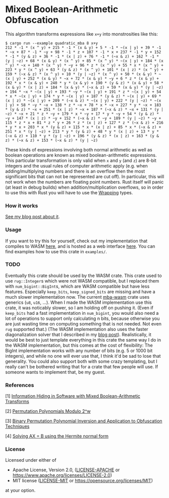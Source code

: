 # Mixed Boolean-Arithmetic Obfuscation

This algorithm transforms expressions like `x+y` into monstrosities like this:

```
$ cargo run --example quadratic_mba 8 x+y
212 * -1 * (x ^ y) + 215 * -1 * (x & y) + 5 * -1 * ~(x | y) + 39 * -1 * ~x + 87 * -1 * ~y + 98 * -1 * z + 107 * -1 * x + 237 * -1 * y + 152 * -1 * (y & z) + 36 * -1 * (x | z) + 76 * -1 * (~x & z) + 162 * -1 * (y | ~z) + 68 * (x & y) * (x ^ y) + 85 * (x ^ y) * ~(x | y) + 184 * (x ^ y) * ~x + 140 * (x ^ y) * ~y + 96 * z * (x ^ y) + 55 * x * (x ^ y) + 223 * y * (x ^ y) + 63 * (y & z) * (x ^ y) + 101 * (x | z) * (x ^ y) + 159 * (~x & z) * (x ^ y) + 10 * (y | ~z) * (x ^ y) + 50 * (x & y) * ~(x | y) + 252 * (x & y) * ~x + 72 * (x & y) * ~y + 6 * z * (x & y) + 192 * x * (x & y) + 240 * y * (x & y) + 190 * (y & z) * (x & y) + 58 * (x & y) * (x | z) + 184 * (x & y) * (~x & z) + 59 * (x & y) * (y | ~z) + 194 * ~x * ~(x | y) + 193 * ~y * ~(x | y) + 191 * z * ~(x | y) + 54 * x * ~(x | y) + 174 * y * ~(x | y) + 187 * (y & z) * ~(x | y) + 69 * (x | z) * ~(x | y) + 209 * (~x & z) * ~(x | y) + 222 * (y | ~z) * ~(x | y) + 58 * ~y * ~x + 138 * z * ~x + 78 * x * ~x + 227 * y * ~x + 183 * (y & z) * ~x + 251 * (x | z) * ~x + 187 * (~x & z) * ~x + 131 * (y | ~z) * ~x + 21 * z * ~y + 179 * x * ~y + 17 * y * ~y + 54 * (y & z) * ~y + 147 * (x | z) * ~y + 152 * (~x & z) * ~y + 189 * (y | ~z) * ~y + 115 * z * x + 81 * z * y + 26 * z * (x | z) + 127 * z * (~x & z) + 216 * y * x + 203 * x * (y & z) + 115 * x * (x | z) + 85 * x * (~x & z) + 251 * x * (y | ~z) + 213 * y * (y & z) + 48 * y * (x | z) + 13 * y * (~x & z) + 110 * y * (y | ~z) + 196 * (y & z) * (x | z) + 163 * (y & z) * (~x & z) + 153 * (~x & z) * (y | ~z)
```

These kinds of expressions involving both normal arithmetic as well as boolean operations are known as mixed boolean-arithmetic expressions.
This particular transformation is only valid when `x` and `y` (and `z`) are 8-bit integers and the usual rules of computer arithmetic apply
(e.g. when adding/multiplying numbers and there is an overflow then the most significant bits that can not be represented are cut off).
In particular, this will not work when the numbers are floating point numbers.
Rust itself will panic (at least in debug builds) when addition/multiplication overflows,
so in order to use this with Rust you will have to use the [Wrapping](https://doc.rust-lang.org/std/num/struct.Wrapping.html) types.

### How it works
[See my blog post about it](https://plzin.github.io/posts/mba).

### Usage
If you want to try this for yourself, check out my implementation that compiles to WASM
[here](https://github.com/plzin/mba-wasm), and is hosted as a web interface [here](https://plzin.github.io/mba-wasm/).
You can find examples how to use this crate in `examples/`.

### TODO
Eventually this crate should be used by the WASM crate.
This crate used to use `rug::Integer`s which were not WASM compatible,
but I replaced them with `num_bigint::BigInt`s, which are WASM compatible but have less features.
Especially `keep_bits`, `keep_signed_bits` are missing and have a much slower implementation now.
The current [mba-wasm](https://github.com/plzin/mba-wasm) crate uses generics (`u8`, `u16`, ...).
When I made the WASM implementation use this crate, it was noticably slower, so I am holding off on pushing it.
(Even if `keep_bits` had a fast implementation in `num_bigint`, you would also need a lot of operations to support
only calculating n bits, because otherwise you are just wasting time on computing something that is not needed. Not even `rug` supported that.)
(The WASM implementation also uses the faster diagonalization solver that I described in my
[blog post](https://plzin.github.io/posts/linear-systems-mod-n)).
Realistically, it would be best to just template everything in this crate the same way I do in the WASM implementation,
but this comes at the cost of flexibility: The BigInt implementation works with any number of bits (e.g. 5 or 1000 bit integers),
and while no one will ever use that, I think it'd be sad to lose that generality.
You could also support both with some crazy templating, but I really can't be bothered writing that for a crate that few people will use.
If someone wants to implement that, be my guest.

### References
\[1\] [Information Hiding in Software with Mixed Boolean-Arithmetic Transforms](https://link.springer.com/chapter/10.1007/978-3-540-77535-5_5)

\[2\] [Permutation Polynomials Modulo 2^w](https://doi.org/10.1006/ffta.2000.0282)

\[3\] [Binary Permutation Polynomial Inversion and Application to Obfuscation Techniques](https://dl.acm.org/doi/10.1145/2995306.2995310)

\[4\] [Solving AX = B using the Hermite normal form](http://www.numbertheory.org/PDFS/ax=b.pdf)

### License

Licensed under either of

 * Apache License, Version 2.0, ([LICENSE-APACHE](LICENSE-APACHE) or https://www.apache.org/licenses/LICENSE-2.0)
 * MIT license ([LICENSE-MIT](LICENSE-MIT) or https://opensource.org/licenses/MIT)

at your option.
